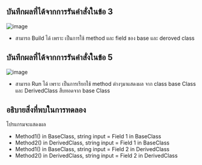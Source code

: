 ## บันทึกผลที่ได้จากการรันคำสั่งในข้อ 3

![image](https://github.com/Phetteepop/03376836-OOP-2566-Lab-08/assets/144197367/c4ef942a-6de8-4efe-9170-3f09ec53420c)


- สามารถ Build ได้ เพราะ เป็นการใช้ method และ field ของ base และ deroved class 

## บันทึกผลที่ได้จากการรันคำสั่งในข้อ 5

![image](https://github.com/Phetteepop/03376836-OOP-2566-Lab-08/assets/144197367/f142a4c8-f7c0-49ac-9550-b1fb0ea03c34)


- สามารถ Run ได้ เพราะ เป็นการเรียกใช้ method ต่างๆมาแสดงผล จาก class base Class และ DerivedClass สืบทอดจาก base Class 

## อธิบายสิ่งที่พบในการทดลอง

โปรแกรมจะแสดงผล

- Method1() in BaseClass, string input = Field 1 in BaseClass 
- Method2() in DerivedClass, string input = Field 1 in BaseClass    
- Method1() in BaseClass, string input = Field 2 in DerivedClass    
- Method2() in DerivedClass, string input = Field 2 in DerivedClass 
